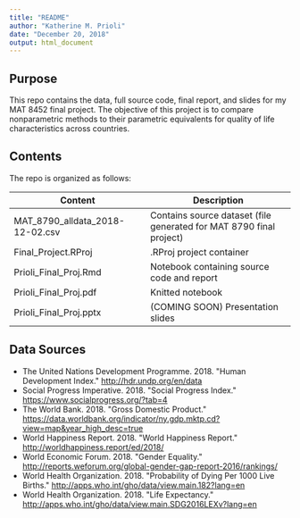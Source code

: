 ```yaml
---
title: "README"
author: "Katherine M. Prioli"
date: "December 20, 2018"
output: html_document
---
```


## **Purpose**

This repo contains the data, full source code, final report, and slides for my MAT 8452 final project.  The objective of this project is to compare nonparametric methods to their parametric equivalents for quality of life characteristics across countries.


## **Contents**

The repo is organized as follows:

| **Content**                             	| **Description**                                                    	|
|-----------------------------------------	|--------------------------------------------------------------------	|
| MAT_8790_alldata_2018-12-02.csv           | Contains source dataset (file generated for MAT 8790 final project) |
| Final_Project.RProj                       | .RProj project container                                            |
| Prioli_Final_Proj.Rmd                     | Notebook containing source code and report                          |
| Prioli_Final_Proj.pdf                     | Knitted notebook                                                    |
| Prioli_Final_Proj.pptx                    | (COMING SOON) Presentation slides                                   |


## **Data Sources**

* The United Nations Development Programme.  2018.  "Human Development Index."  http://hdr.undp.org/en/data
* Social Progress Imperative.  2018.  "Social Progress Index."  https://www.socialprogress.org/?tab=4
* The World Bank.  2018.  "Gross Domestic Product."  https://data.worldbank.org/indicator/ny.gdp.mktp.cd?view=map&year_high_desc=true 
* World Happiness Report.  2018.  "World Happiness Report."  http://worldhappiness.report/ed/2018/
* World Economic Forum.  2018.  "Gender Equality."  http://reports.weforum.org/global-gender-gap-report-2016/rankings/
* World Health Organization.  2018.  "Probability of Dying Per 1000 Live Births."  http://apps.who.int/gho/data/view.main.182?lang=en
* World Health Organization.  2018.  "Life Expectancy."  http://apps.who.int/gho/data/view.main.SDG2016LEXv?lang=en